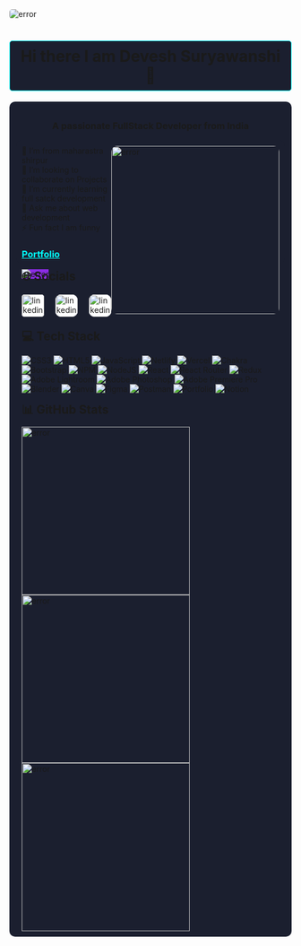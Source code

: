 <img src="https://i.pinimg.com/originals/1a/ca/14/1aca1432f8a8f93d4bd0932a8c0a6449.gif" alt="error" style="border-radius: 5px;"/>

<h1 style="text-align: center;background-color: #1b1f2f;padding: 10px; border-radius: 5px; border: solid cyan 0.5px;">Hi there I am Devesh Suryawanshi 👋</h1>

<div style="background-color: #1b1f2f; border-radius: 10px; padding: 10px;">

<h3 style="text-align: center">A passionate FullStack Developer from India</h3 >

  <div style="display: flex; justify-content: space-between; background-color: #1b1f2f; padding: 10px;border-radius: 10px; height: 200px; width: 95%; margin: auto;">
   <div>
        <img align="right" src="https://i.pinimg.com/originals/c9/42/66/c94266ef81312ec1fc55031d359fa049.gif" alt="error" width="300px" style="border-radius: 10px;"/>
        🔭 I’m from maharastra shirpur
        <br>
        👯 I’m looking to collaborate on Projects
        <br>
        🌱 I’m currently learning full satck development 
        <br>
        💬 Ask me about web development
        <br>
        ⚡ Fun fact I am funny
        <br>
        <a href="https://deveshsuryawanshi.github.io/">
          <h3 style="color: cyan;   text-decoration: underline;">Portfolio</h3>
        </a>
        <img  src="https://visitcount.itsvg.in/api?id=DeveshSuryawanshi&icon=0&color=6)](https://visitcount.itsvg.in" alt="error" style="background-color: blueviolet"/>
    </div>
    <div>
    </div>
  </div>
  <h2 style="width: 95%; margin: 10px auto;">🌐 Socials</h2>
  <div style="display: flex; justify-content: start; width: 95%; margin: 20px auto; gap: 20px;">
     <a href="https://www.linkedin.com/in/devesh-suryawanshi-690393243/">
     <img src='https://imgs.search.brave.com/0onedxgdJWLsAOrzVTbco23TxXLuDJGb_uBUL74bc7k/rs:fit:500:0:0/g:ce/aHR0cHM6Ly91cGxv/YWQud2lraW1lZGlh/Lm9yZy93aWtpcGVk/aWEvY29tbW9ucy9j/L2NhL0xpbmtlZElu/X2xvZ29faW5pdGlh/bHMucG5n' alt='linkedin' height='40' style="background-color: white; border-radius: 5px;">
     </a>
     <a href="https://twitter.com/@CrazyDevesh">
     <img src='https://imgs.search.brave.com/93IjEjLTCkQfbDWgF5HDcwHbiXRcdm_M-lIzmj4FJ00/rs:fit:500:0:0/g:ce/aHR0cHM6Ly9mcmVl/bG9nb3BuZy5jb20v/aW1hZ2VzL2FsbF9p/bWcvMTY1NzA0NTM5/OXR3aXR0ZXItaWNv/bi1wbmcucG5n' alt='linkedin' height='40' style="background-color: white; border-radius: 10px;">
     </a>
     <a href="https://www.facebook.com/Devesh Surywanshi">
     <img src='https://imgs.search.brave.com/2aorXDnsMtAUtYPoSfmSly5lbqh8WduxjgxRTJSBs80/rs:fit:500:0:0/g:ce/aHR0cHM6Ly9sb2dv/ZG93bmxvYWQub3Jn/L3dwLWNvbnRlbnQv/dXBsb2Fkcy8yMDE0/LzA5L2ZhY2Vib29r/LWxvZ28tMC5wbmc' alt='linkedin' height='40' style="background-color: white; border-radius: 10px;">
     </a>
  </div>

 <h2 style="width: 95%; margin: 10px auto;">💻 Tech Stack</h2>

<div style="width: 95%; margin: auto;">

![CSS3](https://img.shields.io/badge/css3-%231572B6.svg?style=for-the-badge&logo=css3&logoColor=white) ![HTML5](https://img.shields.io/badge/html5-%23E34F26.svg?style=for-the-badge&logo=html5&logoColor=white) ![JavaScript](https://img.shields.io/badge/javascript-%23323330.svg?style=for-the-badge&logo=javascript&logoColor=%23F7DF1E) ![Netlify](https://img.shields.io/badge/netlify-%23000000.svg?style=for-the-badge&logo=netlify&logoColor=#00C7B7) ![Vercel](https://img.shields.io/badge/vercel-%23000000.svg?style=for-the-badge&logo=vercel&logoColor=white) ![Chakra](https://img.shields.io/badge/chakra-%234ED1C5.svg?style=for-the-badge&logo=chakraui&logoColor=white) ![Bootstrap](https://img.shields.io/badge/bootstrap-%23563D7C.svg?style=for-the-badge&logo=bootstrap&logoColor=white) ![NPM](https://img.shields.io/badge/NPM-%23000000.svg?style=for-the-badge&logo=npm&logoColor=white) ![NodeJS](https://img.shields.io/badge/node.js-6DA55F?style=for-the-badge&logo=node.js&logoColor=white) ![React](https://img.shields.io/badge/react-%2320232a.svg?style=for-the-badge&logo=react&logoColor=%2361DAFB) ![React Router](https://img.shields.io/badge/React_Router-CA4245?style=for-the-badge&logo=react-router&logoColor=white) ![Redux](https://img.shields.io/badge/redux-%23593d88.svg?style=for-the-badge&logo=redux&logoColor=white) ![Adobe Lightroom](https://img.shields.io/badge/Adobe%20Lightroom-31A8FF.svg?style=for-the-badge&logo=Adobe%20Lightroom&logoColor=white) ![Adobe Photoshop](https://img.shields.io/badge/adobephotoshop-%2331A8FF.svg?style=for-the-badge&logo=adobephotoshop&logoColor=white) ![Adobe Premiere Pro](https://img.shields.io/badge/Adobe%20Premiere%20Pro-9999FF.svg?style=for-the-badge&logo=Adobe%20Premiere%20Pro&logoColor=white) ![Blender](https://img.shields.io/badge/blender-%23F5792A.svg?style=for-the-badge&logo=blender&logoColor=white) ![Canva](https://img.shields.io/badge/Canva-%2300C4CC.svg?style=for-the-badge&logo=Canva&logoColor=white) 	![Figma](https://img.shields.io/badge/figma-%23F24E1E.svg?style=for-the-badge&logo=figma&logoColor=white) ![Postman](https://img.shields.io/badge/Postman-FF6C37?style=for-the-badge&logo=postman&logoColor=white) ![Portfolio](https://img.shields.io/badge/Portfolio-%23000000.svg?style=for-the-badge&logo=firefox&logoColor=#FF7139) ![Notion](https://img.shields.io/badge/Notion-%23000000.svg?style=for-the-badge&logo=notion&logoColor=white)

</div>
   <h2 style="width: 95%; margin: 10px auto;">📊 GitHub Stats</h2>
   <div style=" width:95%;margin: auto; display: flex; flex-direction: column;">
    <img src="https://github-readme-stats.vercel.app/api?username=DeveshSuryawanshi&theme=radical&hide_border=false&include_all_commits=false&count_private=false" alt="error" width="300px"/>
    <img src="https://github-readme-streak-stats.herokuapp.com/?user=DeveshSuryawanshi&theme=radical&hide_border=false" alt="error" width="300px"/>
    <img src="https://github-readme-stats.vercel.app/api/top-langs/?username=DeveshSuryawanshi&theme=radical&hide_border=false&include_all_commits=false&count_private=false&layout=compact" alt="error" width="300px"/>
   </div>
</div>
